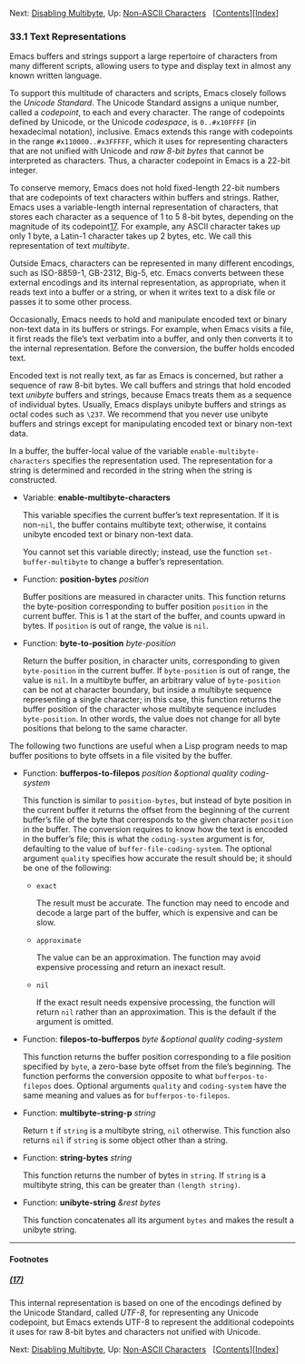 

Next: [Disabling Multibyte](Disabling-Multibyte.html), Up: [Non-ASCII Characters](Non_002dASCII-Characters.html)   \[[Contents](index.html#SEC_Contents "Table of contents")]\[[Index](Index.html "Index")]

### 33.1 Text Representations

Emacs buffers and strings support a large repertoire of characters from many different scripts, allowing users to type and display text in almost any known written language.

To support this multitude of characters and scripts, Emacs closely follows the *Unicode Standard*. The Unicode Standard assigns a unique number, called a *codepoint*, to each and every character. The range of codepoints defined by Unicode, or the Unicode *codespace*, is `0..#x10FFFF` (in hexadecimal notation), inclusive. Emacs extends this range with codepoints in the range `#x110000..#x3FFFFF`, which it uses for representing characters that are not unified with Unicode and *raw 8-bit bytes* that cannot be interpreted as characters. Thus, a character codepoint in Emacs is a 22-bit integer.

To conserve memory, Emacs does not hold fixed-length 22-bit numbers that are codepoints of text characters within buffers and strings. Rather, Emacs uses a variable-length internal representation of characters, that stores each character as a sequence of 1 to 5 8-bit bytes, depending on the magnitude of its codepoint[17](#FOOT17). For example, any ASCII character takes up only 1 byte, a Latin-1 character takes up 2 bytes, etc. We call this representation of text *multibyte*.

Outside Emacs, characters can be represented in many different encodings, such as ISO-8859-1, GB-2312, Big-5, etc. Emacs converts between these external encodings and its internal representation, as appropriate, when it reads text into a buffer or a string, or when it writes text to a disk file or passes it to some other process.

Occasionally, Emacs needs to hold and manipulate encoded text or binary non-text data in its buffers or strings. For example, when Emacs visits a file, it first reads the file’s text verbatim into a buffer, and only then converts it to the internal representation. Before the conversion, the buffer holds encoded text.

Encoded text is not really text, as far as Emacs is concerned, but rather a sequence of raw 8-bit bytes. We call buffers and strings that hold encoded text *unibyte* buffers and strings, because Emacs treats them as a sequence of individual bytes. Usually, Emacs displays unibyte buffers and strings as octal codes such as `\237`. We recommend that you never use unibyte buffers and strings except for manipulating encoded text or binary non-text data.

In a buffer, the buffer-local value of the variable `enable-multibyte-characters` specifies the representation used. The representation for a string is determined and recorded in the string when the string is constructed.

*   Variable: **enable-multibyte-characters**

    This variable specifies the current buffer’s text representation. If it is non-`nil`, the buffer contains multibyte text; otherwise, it contains unibyte encoded text or binary non-text data.

    You cannot set this variable directly; instead, use the function `set-buffer-multibyte` to change a buffer’s representation.

<!---->

*   Function: **position-bytes** *position*

    Buffer positions are measured in character units. This function returns the byte-position corresponding to buffer position `position` in the current buffer. This is 1 at the start of the buffer, and counts upward in bytes. If `position` is out of range, the value is `nil`.

<!---->

*   Function: **byte-to-position** *byte-position*

    Return the buffer position, in character units, corresponding to given `byte-position` in the current buffer. If `byte-position` is out of range, the value is `nil`. In a multibyte buffer, an arbitrary value of `byte-position` can be not at character boundary, but inside a multibyte sequence representing a single character; in this case, this function returns the buffer position of the character whose multibyte sequence includes `byte-position`. In other words, the value does not change for all byte positions that belong to the same character.

The following two functions are useful when a Lisp program needs to map buffer positions to byte offsets in a file visited by the buffer.

*   Function: **bufferpos-to-filepos** *position \&optional quality coding-system*

    This function is similar to `position-bytes`, but instead of byte position in the current buffer it returns the offset from the beginning of the current buffer’s file of the byte that corresponds to the given character `position` in the buffer. The conversion requires to know how the text is encoded in the buffer’s file; this is what the `coding-system` argument is for, defaulting to the value of `buffer-file-coding-system`. The optional argument `quality` specifies how accurate the result should be; it should be one of the following:

    *   `exact`

        The result must be accurate. The function may need to encode and decode a large part of the buffer, which is expensive and can be slow.

    *   `approximate`

        The value can be an approximation. The function may avoid expensive processing and return an inexact result.

    *   `nil`

        If the exact result needs expensive processing, the function will return `nil` rather than an approximation. This is the default if the argument is omitted.

<!---->

*   Function: **filepos-to-bufferpos** *byte \&optional quality coding-system*

    This function returns the buffer position corresponding to a file position specified by `byte`, a zero-base byte offset from the file’s beginning. The function performs the conversion opposite to what `bufferpos-to-filepos` does. Optional arguments `quality` and `coding-system` have the same meaning and values as for `bufferpos-to-filepos`.

<!---->

*   Function: **multibyte-string-p** *string*

    Return `t` if `string` is a multibyte string, `nil` otherwise. This function also returns `nil` if `string` is some object other than a string.

<!---->

*   Function: **string-bytes** *string*

    This function returns the number of bytes in `string`. If `string` is a multibyte string, this can be greater than `(length string)`.

<!---->

*   Function: **unibyte-string** *\&rest bytes*

    This function concatenates all its argument `bytes` and makes the result a unibyte string.

***

#### Footnotes

##### [(17)](#DOCF17)

This internal representation is based on one of the encodings defined by the Unicode Standard, called *UTF-8*, for representing any Unicode codepoint, but Emacs extends UTF-8 to represent the additional codepoints it uses for raw 8-bit bytes and characters not unified with Unicode.

Next: [Disabling Multibyte](Disabling-Multibyte.html), Up: [Non-ASCII Characters](Non_002dASCII-Characters.html)   \[[Contents](index.html#SEC_Contents "Table of contents")]\[[Index](Index.html "Index")]
